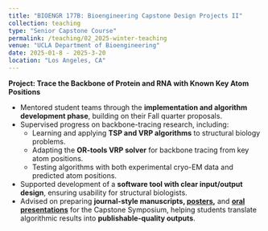 ```yaml
---
title: "BIOENGR 177B: Bioengineering Capstone Design Projects II"
collection: teaching
type: "Senior Capstone Course"
permalink: /teaching/02_2025-winter-teaching
venue: "UCLA Department of Bioengineering"
date: 2025-01-8 - 2025-3-20
location: "Los Angeles, CA"
---
```



**Project: Trace the Backbone of Protein and RNA with Known Key Atom Positions**

- Mentored student teams through the **implementation and algorithm development phase**, building on their Fall quarter proposals.  
- Supervised progress on backbone-tracing research, including:  
  - Learning and applying **TSP and VRP algorithms** to structural biology problems.  
  - Adapting the **OR-tools VRP solver** for backbone tracing from key atom positions.  
  - Testing algorithms with both experimental cryo-EM data and predicted atom positions.  
- Supported development of a **software tool with clear input/output design**, ensuring usability for structural biologists.  
- Advised on preparing **journal-style manuscripts, [posters](/files/Final_poster_2025_winter.pdf),** and **[oral presentations](https://docs.google.com/presentation/d/1ljmwfj5BKin_IFQjOL7XL-tkaiSIHXBs/edit?usp=sharing&ouid=112808743791861897029&rtpof=true&sd=true)** for the Capstone Symposium, helping students translate algorithmic results into **publishable-quality outputs**.  

